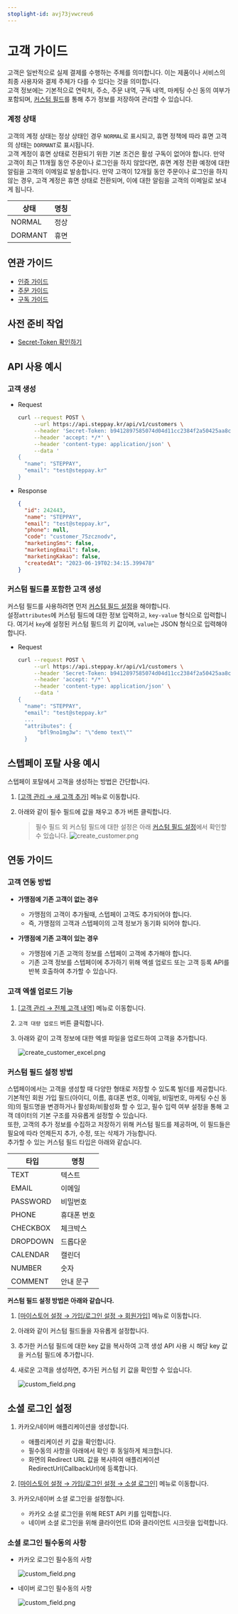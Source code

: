 ```yaml
---
stoplight-id: avj73jvwcreu6
---
```


# 고객 가이드

고객은 일반적으로 실제 결제를 수행하는 주체를 의미합니다. 이는 제품이나 서비스의 최종 사용자와 결제 주체가 다를 수 있다는 것을 의미합니다.  
고객 정보에는 기본적으로 연락처, 주소, 주문 내역, 구독 내역, 마케팅 수신 동의 여부가 포함되며, [커스텀 필드](#커스텀-필드-설정-방법)를 통해 추가 정보를 저장하여 관리할 수 있습니다.

### 계정 상태

고객의 계정 상태는 정상 상태인 경우 `NORMAL`로 표시되고, 휴면 정책에 따라 휴면 고객의 상태는 `DORMANT`로 표시됩니다.  
고객 계정이 휴면 상태로 전환되기 위한 기본 조건은 활성 구독이 없어야 합니다. 만약 고객이 최근 11개월 동안 주문이나 로그인을 하지 않았다면, 휴면 계정 전환 예정에 대한 알림을 고객의 이메일로 발송합니다. 만약 고객이 12개월 동안 주문이나 로그인을 하지 않는 경우, 고객 계정은 휴면 상태로 전환되며, 이에 대한 알림을 고객의 이메일로 보내게 됩니다.

<!-- 
| 상태      |    명칭   |
|:---------|:---------|
| NORMAL   |    정상   |
| DORMANT  |    휴면   |
 -->
 
<table class="custom-table" style="width: 50%">
  <thead>
    <tr>
      <th>상태</th>
      <th>명칭</th>
    </tr>
  </thead>
  <tbody>
    <tr>
      <td>NORMAL</td>
      <td>정상</td>
    </tr>
    <tr>
      <td>DORMANT</td>
      <td>휴면</td>
    </tr>
  </tbody>
</table>

## 연관 가이드

- [인증 가이드](https://docs.develop.steppay.kr/docs/guide/urvjmavys1lar-)
- [주문 가이드](https://docs.develop.steppay.kr/docs/guide/jash7i7rudebo-)
- [구독 가이드](https://docs.develop.steppay.kr/docs/guide/3fho91a9pl1bs-)

## 사전 준비 작업

- [Secret-Token 확인하기](https://docs.develop.steppay.kr/docs/guide/urvjmavys1lar-#1-secret-token)

## API 사용 예시

### 고객 생성

- Request
    ```bash
    curl --request POST \
         --url https://api.steppay.kr/api/v1/customers \
         --header 'Secret-Token: b9412897585074d04d11cc2384f2a50425aa8cb0f78bd23ee3e3d4cb65a1e55c' \
         --header 'accept: */*' \
         --header 'content-type: application/json' \
         --data '
    {
      "name": "STEPPAY",
      "email": "test@steppay.kr"
    }
    ```
- Response
    ```json
    {
      "id": 242443,
      "name": "STEPPAY",
      "email": "test@steppay.kr",
      "phone": null,
      "code": "customer_75zcznodv",
      "marketingSms": false,
      "marketingEmail": false,
      "marketingKakao": false,
      "createdAt": "2023-06-19T02:34:15.399478"
    }
    ```

### 커스텀 필드를 포함한 고객 생성

커스텀 필드를 사용하려면 먼저 [커스텀 필드 설정](#커스텀-필드-설정-방법)을 해야합니다.  
설정`attributes`에 커스텀 필드에 대한 정보 입력하고, `key-value` 형식으로 입력합니다. 여기서 `key`에 설정된 커스텀 필드의 키 값이며, `value`는 JSON 형식으로 입력해야 합니다.

- Request
    ```bash
    curl --request POST \
         --url https://api.steppay.kr/api/v1/customers \
         --header 'Secret-Token: b9412897585074d04d11cc2384f2a50425aa8cb0f78bd23ee3e3d4cb65a1e55c' \
         --header 'accept: */*' \
         --header 'content-type: application/json' \
         --data '
    {
      "name": "STEPPAY",
      "email": "test@steppay.kr"
      ...
      "attributes": {
	  	  "bfl9no1mg3w": "\"demo text\""
	  }
    ```

## 스텝페이 포탈 사용 예시

스텝페이 포탈에서 고객을 생성하는 방법은 간단합니다.

1. [[고객 관리 → 새 고객 추가]](https://portal.steppay.kr/customers/new) 메뉴로 이동합니다.
2. 아래와 같이 필수 필드에 값을 채우고 추가 버튼 클릭합니다.

    > 필수 필드 외 커스텀 필드에 대한 설정은 아래 [커스텀 필드 설정](#커스텀-필드-설정-방법)에서 확인할 수 있습니다.
    ![create_customer.png](https://docs-image-translator-steppay.vercel.app/api/localize?dir=02_customer&name=create_customer.png)


## 연동 가이드

### 고객 연동 방법

- **가맹점에 기존 고객이 없는 경우**
  - 가맹점의 고객이 추가될때, 스텝페이 고객도 추가되어야 합니다.
  - 즉, 가맹점의 고객과 스텝페이의 고객 정보가 동기화 되어야 합니다.

- **가맹점에 기존 고객이 있는 경우**
  - 가맹점에 기존 고객의 정보를 스텝페이 고객에 추가해야 합니다.
  - 기존 고객 정보를 스텝페이에 추가하기 위해 엑셀 업로드 또는 고객 등록 API를 반복 호출하여 추가할 수 있습니다.

### 고객 엑셀 업로드 기능

1. [[고객 관리 → 전체 고객 내역]](https://portal.steppay.kr/customers) 메뉴로 이동합니다.
2. `고객 대량 업로드` 버튼 클릭합니다.
3. 아래와 같이 고객 정보에 대한 엑셀 파일을 업로드하여 고객을 추가합니다.

   ![create_customer_excel.png](https://docs-image-translator-steppay.vercel.app/api/localize?dir=02_customer&name=create_customer_excel.png)

### 커스텀 필드 설정 방법

스텝페이에서는 고객을 생성할 때 다양한 형태로 저장할 수 있도록 빌더를 제공합니다.  
기본적인 회원 가입 필드(아이디, 이름, 휴대폰 번호, 이메일, 비밀번호, 마케팅 수신 동의)의 필드명을 변경하거나 활성화/비활성화 할 수 있고, 필수 입력 여부 설정을 통해 고객 데이터의 기본 구조를 자유롭게 설정할 수 있습니다.  
또한, 고객의 추가 정보를 수집하고 저장하기 위해 커스텀 필드를 제공하며, 이 필드들은 필요에 따라 언제든지 추가, 수정, 또는 삭제가 가능합니다.  
추가할 수 있는 커스텀 필드 타입은 아래와 같습니다.

| 타입       | 명칭     |
|----------|--------|
| TEXT     | 텍스트    |
| EMAIL    | 이메일    |
| PASSWORD | 비밀번호   |
| PHONE    | 휴대폰 번호 |
| CHECKBOX | 체크박스   |
| DROPDOWN | 드롭다운   |
| CALENDAR | 캘린더    |
| NUMBER   | 숫자     |
| COMMENT  | 안내 문구  |

**커스텀 필드 설정 방법은 아래와 같습니다.**

1. [[마이스토어 설정 → 가입/로그인 설정 → 회원가입]](https://portal.steppay.kr/mystore-setting/form/join) 메뉴로 이동합니다.
2. 아래와 같이 커스텀 필드들을 자유롭게 설정합니다.
3. 추가한 커스텀 필드에 대한 key 값을 복사하여 고객 생성 API 사용 시 해당 key 값을 커스텀 필드에 추가합니다.
4. 새로운 고객을 생성하면, 추가된 커스텀 키 값을 확인할 수 있습니다.

   ![custom_field.png](https://docs-image-translator-steppay.vercel.app/api/localize?dir=02_customer&name=customer_custom_field.png)


## 소셜 로그인 설정

1. 카카오/네이버 애플리케이션을 생성합니다.
    - 애플리케이션 키 값을 확인합니다.
    - 필수동의 사항을 아래에서 확인 후 동일하게 체크합니다.
    - 화면의 Redirect URL 값을 복사하여 애플리케이션 RedirectUrl(CallbackUrl)에 등록합니다.

2. [[마이스토어 설정 → 가입/로그인 설정 → 소셜 로그인]](https://portal.steppay.kr/mystore-setting/form/join) 메뉴로 이동합니다.
3. 카카오/네이버 소셜 로그인을 설정합니다.
    - 카카오 소셜 로그인을 위해 REST API 키를 입력합니다.
    - 네이버 소셜 로그인을 위해 클라이언트 ID와 클라이언트 시크릿을 입력합니다.


### 소셜 로그인 필수동의 사항
- 카카오 로그인 필수동의 사항

    ![custom_field.png](https://docs-image-translator-steppay.vercel.app/api/localize?dir=02_customer&name=kakao_required_check.png)

- 네이버 로그인 필수동의 사항

    ![custom_field.png](https://docs-image-translator-steppay.vercel.app/api/localize?dir=02_customer&name=naver_required_check.png)

</br>
